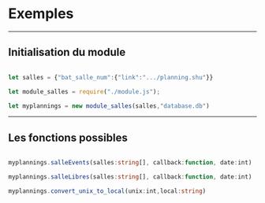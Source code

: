 # Exemples

---

## Initialisation du module


```ts

let salles = {"bat_salle_num":{"link":".../planning.shu"}}

let module_salles = require("./module.js");

let myplannings = new module_salles(salles,"database.db")

```

---

## Les fonctions possibles


```ts

myplannings.salleEvents(salles:string[], callback:function, date:int)

myplannings.salleLibres(salles:string[], callback:function, date:int)

myplannings.convert_unix_to_local(unix:int,local:string)

```
